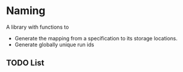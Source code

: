 # Naming 

A library with functions to
* Generate the mapping from a specification to its storage locations.
* Generate globally unique run ids

## TODO List
